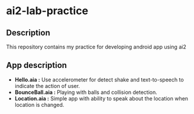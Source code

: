 # ai2-lab-practice
## Description
This repository contains my practice for developing android app using ai2

## App description
- __Hello.aia :__ Use accelerometer for detect shake and text-to-speech to indicate the action of user.
- __BounceBall.aia :__ Playing with balls and collision detection.
- __Location.aia :__ Simple app with ability to speak about the location when location is changed.
